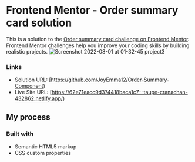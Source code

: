# Frontend Mentor - Order summary card solution
This is a solution to the [Order summary card challenge on Frontend Mentor](https://www.frontendmentor.io/challenges/order-summary-component-QlPmajDUj). Frontend Mentor challenges help you improve your coding skills by building realistic projects. 
![Screenshot 2022-08-01 at 01-32-45 project3](https://user-images.githubusercontent.com/108772481/182052323-9ed453ce-e8eb-4bb6-8a9c-e9c29b8c528e.png)
### Links

- Solution URL: [https://github.com/JoyEmma12/Order-Summary-Component)
- Live Site URL: [https://62e71eacc9d374418baca1c7--taupe-cranachan-432862.netlify.app/)

## My process

### Built with

- Semantic HTML5 markup
- CSS custom properties
